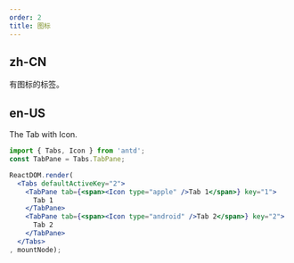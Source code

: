 ```yaml
---
order: 2
title: 图标
---
```


## zh-CN

有图标的标签。

## en-US

The Tab with Icon.


````jsx
import { Tabs, Icon } from 'antd';
const TabPane = Tabs.TabPane;

ReactDOM.render(
  <Tabs defaultActiveKey="2">
    <TabPane tab={<span><Icon type="apple" />Tab 1</span>} key="1">
      Tab 1
    </TabPane>
    <TabPane tab={<span><Icon type="android" />Tab 2</span>} key="2">
      Tab 2
    </TabPane>
  </Tabs>
, mountNode);
````
